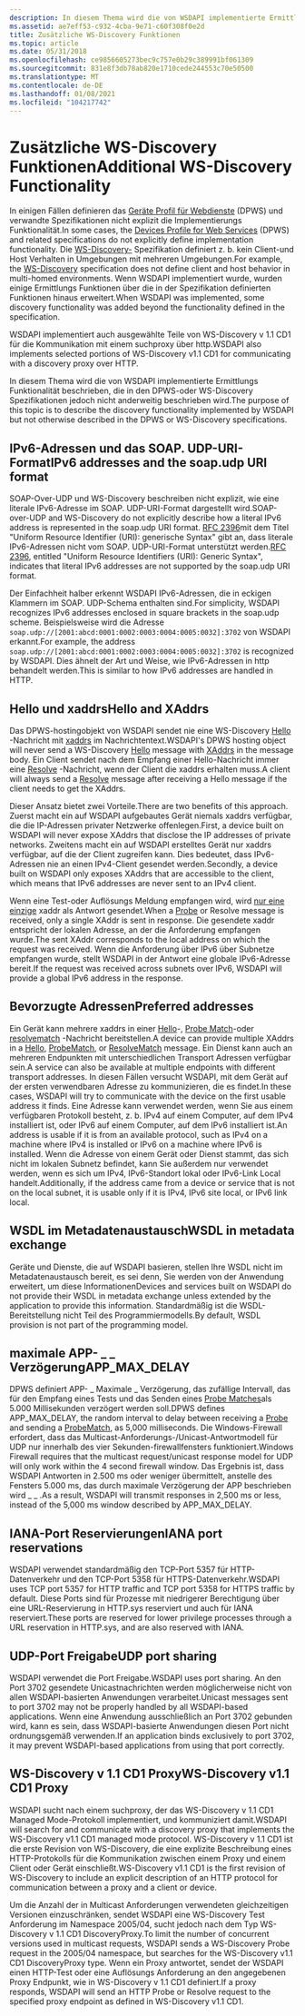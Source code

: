 ```yaml
---
description: In diesem Thema wird die von WSDAPI implementierte Ermittlungs Funktionalität beschrieben, die in den DPWS-oder WS-Discovery Spezifikationen jedoch nicht anderweitig beschrieben wird.
ms.assetid: ae7eff53-c932-4cba-9e71-c60f308f0e2d
title: Zusätzliche WS-Discovery Funktionen
ms.topic: article
ms.date: 05/31/2018
ms.openlocfilehash: ce9856605273bec9c757e0b29c389991bf061309
ms.sourcegitcommit: 831e8f3db78ab820e1710cede244553c70e50500
ms.translationtype: MT
ms.contentlocale: de-DE
ms.lasthandoff: 01/08/2021
ms.locfileid: "104217742"
---
```

# <a name="additional-ws-discovery-functionality"></a><span data-ttu-id="d0e60-103">Zusätzliche WS-Discovery Funktionen</span><span class="sxs-lookup"><span data-stu-id="d0e60-103">Additional WS-Discovery Functionality</span></span>

<span data-ttu-id="d0e60-104">In einigen Fällen definieren das [Geräte Profil für Webdienste](https://specs.xmlsoap.org/ws/2006/02/devprof/) (DPWS) und verwandte Spezifikationen nicht explizit die Implementierungs Funktionalität.</span><span class="sxs-lookup"><span data-stu-id="d0e60-104">In some cases, the [Devices Profile for Web Services](https://specs.xmlsoap.org/ws/2006/02/devprof/) (DPWS) and related specifications do not explicitly define implementation functionality.</span></span> <span data-ttu-id="d0e60-105">Die [WS-Discovery-](https://specs.xmlsoap.org/ws/2005/04/discovery/ws-discovery.pdf) Spezifikation definiert z. b. kein Client-und Host Verhalten in Umgebungen mit mehreren Umgebungen.</span><span class="sxs-lookup"><span data-stu-id="d0e60-105">For example, the [WS-Discovery](https://specs.xmlsoap.org/ws/2005/04/discovery/ws-discovery.pdf) specification does not define client and host behavior in multi-homed environments.</span></span> <span data-ttu-id="d0e60-106">Wenn WSDAPI implementiert wurde, wurden einige Ermittlungs Funktionen über die in der Spezifikation definierten Funktionen hinaus erweitert.</span><span class="sxs-lookup"><span data-stu-id="d0e60-106">When WSDAPI was implemented, some discovery functionality was added beyond the functionality defined in the specification.</span></span>

<span data-ttu-id="d0e60-107">WSDAPI implementiert auch ausgewählte Teile von WS-Discovery v 1.1 CD1 für die Kommunikation mit einem suchproxy über http.</span><span class="sxs-lookup"><span data-stu-id="d0e60-107">WSDAPI also implements selected portions of WS-Discovery v1.1 CD1 for communicating with a discovery proxy over HTTP.</span></span>

<span data-ttu-id="d0e60-108">In diesem Thema wird die von WSDAPI implementierte Ermittlungs Funktionalität beschrieben, die in den DPWS-oder WS-Discovery Spezifikationen jedoch nicht anderweitig beschrieben wird.</span><span class="sxs-lookup"><span data-stu-id="d0e60-108">The purpose of this topic is to describe the discovery functionality implemented by WSDAPI but not otherwise described in the DPWS or WS-Discovery specifications.</span></span>

## <a name="ipv6-addresses-and-the-soapudp-uri-format"></a><span data-ttu-id="d0e60-109">IPv6-Adressen und das SOAP. UDP-URI-Format</span><span class="sxs-lookup"><span data-stu-id="d0e60-109">IPv6 addresses and the soap.udp URI format</span></span>

<span data-ttu-id="d0e60-110">SOAP-Over-UDP und WS-Discovery beschreiben nicht explizit, wie eine literale IPv6-Adresse im SOAP. UDP-URI-Format dargestellt wird.</span><span class="sxs-lookup"><span data-stu-id="d0e60-110">SOAP-over-UDP and WS-Discovery do not explicitly describe how a literal IPv6 address is represented in the soap.udp URI format.</span></span> <span data-ttu-id="d0e60-111">[RFC 2396](https://www.ietf.org/rfc/rfc2396.txt)mit dem Titel "Uniform Resource Identifier (URI): generische Syntax" gibt an, dass literale IPv6-Adressen nicht vom SOAP. UDP-URI-Format unterstützt werden.</span><span class="sxs-lookup"><span data-stu-id="d0e60-111">[RFC 2396](https://www.ietf.org/rfc/rfc2396.txt), entitled "Uniform Resource Identifiers (URI): Generic Syntax", indicates that literal IPv6 addresses are not supported by the soap.udp URI format.</span></span>

<span data-ttu-id="d0e60-112">Der Einfachheit halber erkennt WSDAPI IPv6-Adressen, die in eckigen Klammern im SOAP. UDP-Schema enthalten sind.</span><span class="sxs-lookup"><span data-stu-id="d0e60-112">For simplicity, WSDAPI recognizes IPv6 addresses enclosed in square brackets in the soap.udp scheme.</span></span> <span data-ttu-id="d0e60-113">Beispielsweise wird die Adresse `soap.udp://[2001:abcd:0001:0002:0003:0004:0005:0032]:3702` von WSDAPI erkannt.</span><span class="sxs-lookup"><span data-stu-id="d0e60-113">For example, the address `soap.udp://[2001:abcd:0001:0002:0003:0004:0005:0032]:3702` is recognized by WSDAPI.</span></span> <span data-ttu-id="d0e60-114">Dies ähnelt der Art und Weise, wie IPv6-Adressen in http behandelt werden.</span><span class="sxs-lookup"><span data-stu-id="d0e60-114">This is similar to how IPv6 addresses are handled in HTTP.</span></span>

## <a name="hello-and-xaddrs"></a><span data-ttu-id="d0e60-115">Hello und xaddrs</span><span class="sxs-lookup"><span data-stu-id="d0e60-115">Hello and XAddrs</span></span>

<span data-ttu-id="d0e60-116">Das DPWS-hostingobjekt von WSDAPI sendet nie eine WS-Discovery [Hello](hello-message.md) -Nachricht mit [xaddrs](xaddr-validation-rules.md) im Nachrichtentext.</span><span class="sxs-lookup"><span data-stu-id="d0e60-116">WSDAPI's DPWS hosting object will never send a WS-Discovery [Hello](hello-message.md) message with [XAddrs](xaddr-validation-rules.md) in the message body.</span></span> <span data-ttu-id="d0e60-117">Ein Client sendet nach dem Empfang einer Hello-Nachricht immer eine [Resolve](resolve-message.md) -Nachricht, wenn der Client die xaddrs erhalten muss.</span><span class="sxs-lookup"><span data-stu-id="d0e60-117">A client will always send a [Resolve](resolve-message.md) message after receiving a Hello message if the client needs to get the XAddrs.</span></span>

<span data-ttu-id="d0e60-118">Dieser Ansatz bietet zwei Vorteile.</span><span class="sxs-lookup"><span data-stu-id="d0e60-118">There are two benefits of this approach.</span></span> <span data-ttu-id="d0e60-119">Zuerst macht ein auf WSDAPI aufgebautes Gerät niemals xaddrs verfügbar, die die IP-Adressen privater Netzwerke offenlegen.</span><span class="sxs-lookup"><span data-stu-id="d0e60-119">First, a device built on WSDAPI will never expose XAddrs that disclose the IP addresses of private networks.</span></span> <span data-ttu-id="d0e60-120">Zweitens macht ein auf WSDAPI erstelltes Gerät nur xaddrs verfügbar, auf die der Client zugreifen kann. Dies bedeutet, dass IPv6-Adressen nie an einen IPv4-Client gesendet werden.</span><span class="sxs-lookup"><span data-stu-id="d0e60-120">Secondly, a device built on WSDAPI only exposes XAddrs that are accessible to the client, which means that IPv6 addresses are never sent to an IPv4 client.</span></span>

<span data-ttu-id="d0e60-121">Wenn eine Test-oder Auflösungs Meldung empfangen wird, wird [nur eine einzige](probe-message.md) xaddr als Antwort gesendet.</span><span class="sxs-lookup"><span data-stu-id="d0e60-121">When a [Probe](probe-message.md) or Resolve message is received, only a single XAddr is sent in response.</span></span> <span data-ttu-id="d0e60-122">Die gesendete xaddr entspricht der lokalen Adresse, an der die Anforderung empfangen wurde.</span><span class="sxs-lookup"><span data-stu-id="d0e60-122">The sent XAddr corresponds to the local address on which the request was received.</span></span> <span data-ttu-id="d0e60-123">Wenn die Anforderung über IPv6 über Subnetze empfangen wurde, stellt WSDAPI in der Antwort eine globale IPv6-Adresse bereit.</span><span class="sxs-lookup"><span data-stu-id="d0e60-123">If the request was received across subnets over IPv6, WSDAPI will provide a global IPv6 address in the response.</span></span>

## <a name="preferred-addresses"></a><span data-ttu-id="d0e60-124">Bevorzugte Adressen</span><span class="sxs-lookup"><span data-stu-id="d0e60-124">Preferred addresses</span></span>

<span data-ttu-id="d0e60-125">Ein Gerät kann mehrere xaddrs in einer [Hello](hello-message.md)-, [Probe Match](probematches-message.md)-oder [resolvematch](resolvematches-message.md) -Nachricht bereitstellen.</span><span class="sxs-lookup"><span data-stu-id="d0e60-125">A device can provide multiple XAddrs in a [Hello](hello-message.md), [ProbeMatch](probematches-message.md), or [ResolveMatch](resolvematches-message.md) message.</span></span> <span data-ttu-id="d0e60-126">Ein Dienst kann auch an mehreren Endpunkten mit unterschiedlichen Transport Adressen verfügbar sein.</span><span class="sxs-lookup"><span data-stu-id="d0e60-126">A service can also be available at multiple endpoints with different transport addresses.</span></span> <span data-ttu-id="d0e60-127">In diesen Fällen versucht WSDAPI, mit dem Gerät auf der ersten verwendbaren Adresse zu kommunizieren, die es findet.</span><span class="sxs-lookup"><span data-stu-id="d0e60-127">In these cases, WSDAPI will try to communicate with the device on the first usable address it finds.</span></span> <span data-ttu-id="d0e60-128">Eine Adresse kann verwendet werden, wenn Sie aus einem verfügbaren Protokoll besteht, z. b. IPv4 auf einem Computer, auf dem IPv4 installiert ist, oder IPv6 auf einem Computer, auf dem IPv6 installiert ist.</span><span class="sxs-lookup"><span data-stu-id="d0e60-128">An address is usable if it is from an available protocol, such as IPv4 on a machine where IPv4 is installed or IPv6 on a machine where IPv6 is installed.</span></span> <span data-ttu-id="d0e60-129">Wenn die Adresse von einem Gerät oder Dienst stammt, das sich nicht im lokalen Subnetz befindet, kann Sie außerdem nur verwendet werden, wenn es sich um IPv4, IPv6-Standort lokal oder IPv6-Link Local handelt.</span><span class="sxs-lookup"><span data-stu-id="d0e60-129">Additionally, if the address came from a device or service that is not on the local subnet, it is usable only if it is IPv4, IPv6 site local, or IPv6 link local.</span></span>

## <a name="wsdl-in-metadata-exchange"></a><span data-ttu-id="d0e60-130">WSDL im Metadatenaustausch</span><span class="sxs-lookup"><span data-stu-id="d0e60-130">WSDL in metadata exchange</span></span>

<span data-ttu-id="d0e60-131">Geräte und Dienste, die auf WSDAPI basieren, stellen Ihre WSDL nicht im Metadatenaustausch bereit, es sei denn, Sie werden von der Anwendung erweitert, um diese Informationen</span><span class="sxs-lookup"><span data-stu-id="d0e60-131">Devices and services built on WSDAPI do not provide their WSDL in metadata exchange unless extended by the application to provide this information.</span></span> <span data-ttu-id="d0e60-132">Standardmäßig ist die WSDL-Bereitstellung nicht Teil des Programmiermodells.</span><span class="sxs-lookup"><span data-stu-id="d0e60-132">By default, WSDL provision is not part of the programming model.</span></span>

## <a name="app_max_delay"></a><span data-ttu-id="d0e60-133">maximale APP- \_ \_ Verzögerung</span><span class="sxs-lookup"><span data-stu-id="d0e60-133">APP\_MAX\_DELAY</span></span>

<span data-ttu-id="d0e60-134">DPWS definiert APP- \_ Maximale \_ Verzögerung, das zufällige Intervall, das für den [](probe-message.md) Empfang eines Tests und das Senden eines [Probe Matches](probematches-message.md)als 5.000 Millisekunden verzögert werden soll.</span><span class="sxs-lookup"><span data-stu-id="d0e60-134">DPWS defines APP\_MAX\_DELAY, the random interval to delay between receiving a [Probe](probe-message.md) and sending a [ProbeMatch](probematches-message.md), as 5,000 milliseconds.</span></span> <span data-ttu-id="d0e60-135">Die Windows-Firewall erfordert, dass das Multicast-Anforderungs-/Unicast-Antwortmodell für UDP nur innerhalb des vier Sekunden-firewallfensters funktioniert.</span><span class="sxs-lookup"><span data-stu-id="d0e60-135">Windows Firewall requires that the multicast request/unicast response model for UDP will only work within the 4 second firewall window.</span></span> <span data-ttu-id="d0e60-136">Das Ergebnis ist, dass WSDAPI Antworten in 2.500 ms oder weniger übermittelt, anstelle des Fensters 5.000 ms, das durch maximale Verzögerung der APP beschrieben wird \_ \_ .</span><span class="sxs-lookup"><span data-stu-id="d0e60-136">As a result, WSDAPI will transmit responses in 2,500 ms or less, instead of the 5,000 ms window described by APP\_MAX\_DELAY.</span></span>

## <a name="iana-port-reservations"></a><span data-ttu-id="d0e60-137">IANA-Port Reservierungen</span><span class="sxs-lookup"><span data-stu-id="d0e60-137">IANA port reservations</span></span>

<span data-ttu-id="d0e60-138">WSDAPI verwendet standardmäßig den TCP-Port 5357 für HTTP-Datenverkehr und den TCP-Port 5358 für HTTPS-Datenverkehr.</span><span class="sxs-lookup"><span data-stu-id="d0e60-138">WSDAPI uses TCP port 5357 for HTTP traffic and TCP port 5358 for HTTPS traffic by default.</span></span> <span data-ttu-id="d0e60-139">Diese Ports sind für Prozesse mit niedrigerer Berechtigung über eine URL-Reservierung in HTTP.sys reserviert und auch für IANA reserviert.</span><span class="sxs-lookup"><span data-stu-id="d0e60-139">These ports are reserved for lower privilege processes through a URL reservation in HTTP.sys, and are also reserved with IANA.</span></span>

## <a name="udp-port-sharing"></a><span data-ttu-id="d0e60-140">UDP-Port Freigabe</span><span class="sxs-lookup"><span data-stu-id="d0e60-140">UDP port sharing</span></span>

<span data-ttu-id="d0e60-141">WSDAPI verwendet die Port Freigabe.</span><span class="sxs-lookup"><span data-stu-id="d0e60-141">WSDAPI uses port sharing.</span></span> <span data-ttu-id="d0e60-142">An den Port 3702 gesendete Unicastnachrichten werden möglicherweise nicht von allen WSDAPI-basierten Anwendungen verarbeitet.</span><span class="sxs-lookup"><span data-stu-id="d0e60-142">Unicast messages sent to port 3702 may not be properly handled by all WSDAPI-based applications.</span></span> <span data-ttu-id="d0e60-143">Wenn eine Anwendung ausschließlich an Port 3702 gebunden wird, kann es sein, dass WSDAPI-basierte Anwendungen diesen Port nicht ordnungsgemäß verwenden.</span><span class="sxs-lookup"><span data-stu-id="d0e60-143">If an application binds exclusively to port 3702, it may prevent WSDAPI-based applications from using that port correctly.</span></span>

## <a name="ws-discovery-v11-cd1-proxy"></a><span data-ttu-id="d0e60-144">WS-Discovery v 1.1 CD1 Proxy</span><span class="sxs-lookup"><span data-stu-id="d0e60-144">WS-Discovery v1.1 CD1 Proxy</span></span>

<span data-ttu-id="d0e60-145">WSDAPI sucht nach einem suchproxy, der das WS-Discovery v 1.1 CD1 Managed Mode-Protokoll implementiert, und kommuniziert damit.</span><span class="sxs-lookup"><span data-stu-id="d0e60-145">WSDAPI will search for and communicate with a discovery proxy that implements the WS-Discovery v1.1 CD1 managed mode protocol.</span></span> <span data-ttu-id="d0e60-146">WS-Discovery v 1.1 CD1 ist die erste Revision von WS-Discovery, die eine explizite Beschreibung eines HTTP-Protokolls für die Kommunikation zwischen einem Proxy und einem Client oder Gerät einschließt.</span><span class="sxs-lookup"><span data-stu-id="d0e60-146">WS-Discovery v1.1 CD1 is the first revision of WS-Discovery to include an explicit description of an HTTP protocol for communication between a proxy and a client or device.</span></span>

<span data-ttu-id="d0e60-147">Um die Anzahl der in Multicast Anforderungen verwendeten gleichzeitigen Versionen einzuschränken, sendet WSDAPI eine WS-Discovery Test Anforderung im Namespace 2005/04, sucht jedoch nach dem Typ WS-Discovery v 1.1 CD1 DiscoveryProxy.</span><span class="sxs-lookup"><span data-stu-id="d0e60-147">To limit the number of concurrent versions used in multicast requests, WSDAPI sends a WS-Discovery Probe request in the 2005/04 namespace, but searches for the WS-Discovery v1.1 CD1 DiscoveryProxy type.</span></span> <span data-ttu-id="d0e60-148">Wenn ein Proxy antwortet, sendet der WSDAPI einen HTTP-Test oder eine Auflösungs Anforderung an den angegebenen Proxy Endpunkt, wie in WS-Discovery v 1.1 CD1 definiert.</span><span class="sxs-lookup"><span data-stu-id="d0e60-148">If a proxy responds, WSDAPI will send an HTTP Probe or Resolve request to the specified proxy endpoint as defined in WS-Discovery v1.1 CD1.</span></span>

 

 



